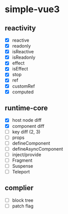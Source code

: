 # simple-vue3

## reactivity

- [x] reactive
- [x] readonly
- [x] isReactive
- [x] isReadonly
- [x] effect
- [x] isEffect
- [x] stop
- [x] ref
- [x] customRef
- [x] computed

## runtime-core

- [x] host node diff
- [x] component diff
- [ ] key diff (2, 3)
- [ ] props
- [ ] defineComponent
- [ ] defineAsyncComponent
- [ ] inject/provide
- [ ] Fragment
- [ ] Suspense
- [ ] Teleport

## complier

- [ ] block tree
- [ ] patch flag
